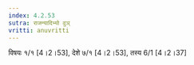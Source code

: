 ```yaml
---
index: 4.2.53
sutra: राजन्यादिभ्यो वुञ्
vritti: anuvritti
---
```


विषयः १/१ [4।2।53], देशे ७/१ [4।2।53],  तस्य 6/1 [4।2।37]